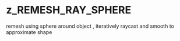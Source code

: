 # z_REMESH_RAY_SPHERE

remesh using sphere around object , iteratively raycast and smooth to approximate shape
